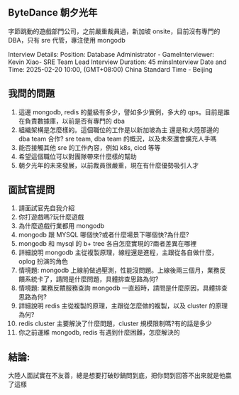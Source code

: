 ## ByteDance 朝夕光年
字節跳動的遊戲部門公司，之前嚴重裁員過，新加坡 onsite，目前沒有專門的 DBA，只有 sre 代管，專注使用 mongodb

Interview Details:​
Position: Database Administrator - Game​
Interviewer: Kevin Xiao- SRE Team Lead​
Interview Duration: 45 mins​
Interview Date and Time: 2025-02-20 10:00, (GMT+08:00) China Standard Time - Beijing​


## 我問的問題
1. 這邊 mongodb, redis 的量級有多少，譬如多少實例，多大的 qps。目前是誰在負責數據庫，以前是否有專門的 dba
2. 組織架構是怎麼樣的。這個職位的工作是以新加坡為主 還是和大陸那邊的 dba team 合作? sre team, dba team 的概況，以及未來還會擴充人手嗎
3. 能否接觸其他 sre 的工作內容，例如 k8s, cicd 等等
4. 希望這個職位可以對團隊帶來什麼樣的幫助
5. 朝夕光年的未來發展，以前裁員很嚴重，現在有什麼優勢吸引人才


## 面試官提問
1. 請面試官先自我介紹
2. 你打遊戲嗎?玩什麼遊戲
3. 為什麼遊戲行業都用 mongodb
4. mongodb 跟 MYSQL 哪個快?或者什麼場景下哪個快?為什麼?
5. mongodb 和 mysql 的 b+ tree 各自怎麼實現的?兩者差異在哪裡
6. 詳細說明 mongodb 主從複製原理，線程還是進程，主跟從各自做什麼，oplog 扮演的角色
7. 情境題: mongodb 上線前做過壓測，性能沒問題。上線後兩三個月，業務反饋系統卡了，請問是什麼問題，具體排查思路為何?
8. 情境題: 業務反饋服務查詢 mongodb 一直超時，請問是什麼原因，具體排查思路為何?
9. 詳細說明 redis 主從複製的原理，主跟從怎麼做的複製，以及 cluster 的原理為何?
10. redis cluster 主要解決了什麼問題，cluster 規模限制嗎?有的話是多少
11. 你之前運維 mongodb, redis 有遇到什麼困難，怎麼解決的

## 結論:
大陸人面試實在不友善，總是想要打破砂鍋問到底，把你問到回答不出來就是他贏了這樣
